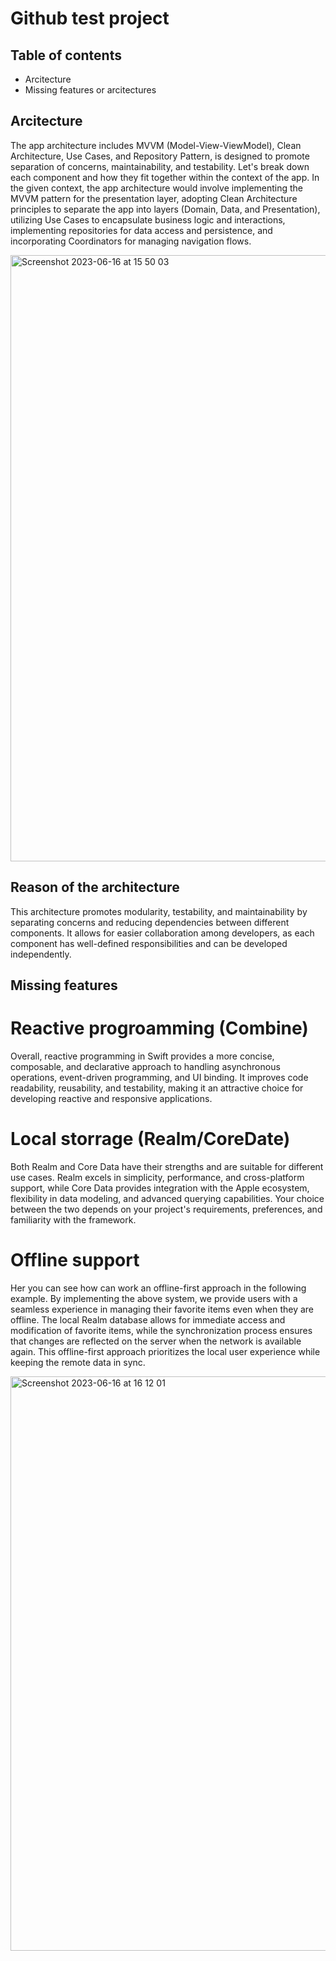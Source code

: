 # Github test project

## Table of contents

- Arcitecture
- Missing features or arcitectures

## Arcitecture

The app architecture includes MVVM (Model-View-ViewModel), Clean Architecture, Use Cases, and Repository Pattern, is designed to promote separation of concerns, maintainability, and testability. Let's break down each component and how they fit together within the context of the app. 
In the given context, the app architecture would involve implementing the MVVM pattern for the presentation layer, adopting Clean Architecture principles to separate the app into layers (Domain, Data, and Presentation), utilizing Use Cases to encapsulate business logic and interactions, implementing repositories for data access and persistence, and incorporating Coordinators for managing navigation flows.

<img width="970" alt="Screenshot 2023-06-16 at 15 50 03" src="https://github.com/PahlevanyanSamvel/Github/assets/34054539/761b64bc-3b96-4b9e-adef-1a855212d445">

## Reason of the architecture

This architecture promotes modularity, testability, and maintainability by separating concerns and reducing dependencies between different components. It allows for easier collaboration among developers, as each component has well-defined responsibilities and can be developed independently.


## Missing features

# Reactive progroamming (Combine)

Overall, reactive programming in Swift provides a more concise, composable, and declarative approach to handling asynchronous operations, event-driven programming, and UI binding. It improves code readability, reusability, and testability, making it an attractive choice for developing reactive and responsive applications.

# Local storrage (Realm/CoreDate)

Both Realm and Core Data have their strengths and are suitable for different use cases. Realm excels in simplicity, performance, and cross-platform support, while Core Data provides integration with the Apple ecosystem, flexibility in data modeling, and advanced querying capabilities. Your choice between the two depends on your project's requirements, preferences, and familiarity with the framework.

# Offline support

Her you can see how can work an offline-first approach in the following example.
By implementing the above system, we provide users with a seamless experience in managing their favorite items even when they are offline. The local Realm database allows for immediate access and modification of favorite items, while the synchronization process ensures that changes are reflected on the server when the network is available again. This offline-first approach prioritizes the local user experience while keeping the remote data in sync.

<img width="919" alt="Screenshot 2023-06-16 at 16 12 01" src="https://github.com/PahlevanyanSamvel/Github/assets/34054539/a383f178-2a50-4e6b-9478-e5899fe283b6">



